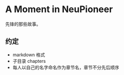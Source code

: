 A Moment in NeuPioneer
=======================

先锋的那些故事。



## 约定

- markdown 格式
- 子目录 chapters
- 每人以自己的名字命名作为章节名，章节不分先后顺序
